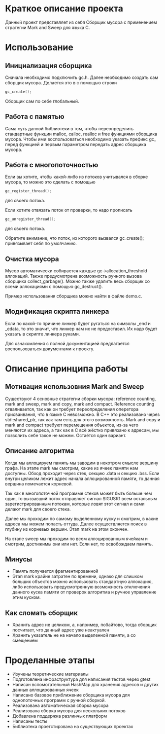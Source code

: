# Краткое описание проекта

Данный проект представляет из себя Сборщик мусора с применением стратегии Mark and Sweep для языка C.

# Использование

## Инициализация сборщика

Сначала необходимо подключить gc.h. Далее необходимо создать сам сборщик мусора. Делается это в с помощью строки 
```cpp
gc_create();
```
Сборщик сам по себе глобальный.

## Работа с памятью

Сама суть данной библиотеки в том, чтобы переопределить стандартные функции malloc, calloc, realloc и free функциями сборщика мусора. Чтобы ими воспользоваться необходимо указать префикс gc_ перед функцией и первым параметром передать адрес сборщика мусора.

## Работа с многопоточностью

Если вы хотите, чтобы какой-либо из потоков учитывался в сборке мусора, то можно это сделать с помощью 
```cpp
gc_register_thread();
```
для своего потока.

Если хотите отвязать поток от проверки, то надо прописать 
```cpp
gc_unregister_thread();
```
для своего потока.

Обратите внимание, что поток, из которого вызвался gc_create(); привязывает себя по умолчанию.

## Очистка мусора

Мусор автоматически собирается каждые gc->allocation_threshold аллокаций. Также предусмотрена возможность ручного вызова сборщика collect_garbage(). Можно также удалить весь сборщик со всеми аллокациями с помощью gc_destruct().

Пример использования сборщика можно найти в файле demo.c.

## Модификация скрипта линкера

Если по какой-то причине линкер будет ругаться на символы _end и _edata, то это значит, что линкер нам их не предоставил. Их надо будет указать в скрипте линкера руками.

Для ознакомления с полной документацией предлагается воспользоваться документами к проекту.

# Описание принципа работы

## Мотивация использовния Mark and Sweep

Существуют 4 основные стратегии сборки мусора: reference counting, mark and sweep, mark and copy, mark and compact. Reference counting отваливается, так как он требует переопределения оперетора присваивания, что в языке C невозможно. В C++ это реализовано через std::shared_ptr, так как там есть для этого возможность. Mark and copy и mark and compact требуют перемещения объектов, из-за чего меняются их адреса, а так как в C всё жёстко привязано к адресам, мы позволить себе такое не можем. Остаётся один вариант.

## Описание алгоритма

Когда мы аллоцируем память мы заводим в некотром смысле вершину графа. На этапе mark мы смотрим, какие из ячеек памяти нам доступны. Обход проходит через стек, секцию .data и секцию .bss. Если внутри целиком лежит адрес начала аллоцированной памяти, то данная вершина помечается корневой.

Так как в многопоточной программе стеков может быть больше чем один, то вызвавший поток отправляет сигнал SIGUSR1 всем остальным зарегистрированным потокам, которые ловят этот сигнал и сами делают mark для своего стека.

Далее мы проходим по самому выделенному куску и смотрим, в какие адреса мы можем попасть оттуда. Далее осуществляется поиск в глубину из корневых вершин. Этап mark на этом окончен.

На этапе sweep мы проходим по всем аллоцированным ячейкам и смотрим, достижимы они или нет. Если нет, то освобождаем память.

## Минусы

- Память получается фрагментированной
- Этап mark крайне затратен по времени, однако для слишком больших объектов можно использовать стандартную аллокацию, либо использовать предусмотренную возможность отключения данного куска памяти от проверок алгоритма и ручное управление этим куском.

## Как сломать сборщик
- Хранить адрес не целиком, а, например, побайтово, тогда сборщик посчитает, что данный адрес уже неактуален
- Хранить указатель не на начало выделенной памяти, а со смещением

# Проделанные этапы
- Изучены теоретические материалы
- Подготовлена инфраструктура для написания тестов через gtest
- Написан вспомогательный HashMap для хранения адресов и других данных аллоцированных ячеек
- Написано базовое приближение сборщика мусора для однопоточных программ с ручной сборкой.
- Реализована автоматическая сборка мусора
- Реализована сборка мусора для нескольких потоков
- Добавлена поддержка разлинчых платформ
- Написаны тесты
- Библиотека проетстирована на существующих проектах
